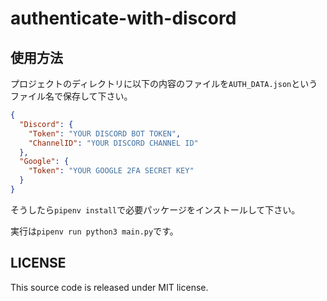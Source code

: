 # authenticate-with-discord

## 使用方法
プロジェクトのディレクトリに以下の内容のファイルを`AUTH_DATA.json`という
ファイル名で保存して下さい。

```json
{
  "Discord": {
    "Token": "YOUR DISCORD BOT TOKEN",
    "ChannelID": "YOUR DISCORD CHANNEL ID" 
  },
  "Google": {
    "Token": "YOUR GOOGLE 2FA SECRET KEY"
  }
}
```

そうしたら`pipenv install`で必要パッケージをインストールして下さい。

実行は`pipenv run python3 main.py`です。

## LICENSE
This source code is released under MIT license.
